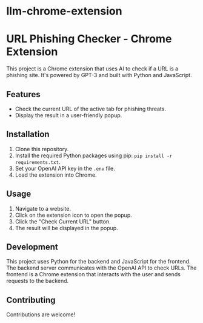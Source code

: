 # llm-chrome-extension
# URL Phishing Checker - Chrome Extension

This project is a Chrome extension that uses AI to check if a URL is a phishing site. It's powered by GPT-3 and built with Python and JavaScript.

## Features

- Check the current URL of the active tab for phishing threats.
- Display the result in a user-friendly popup.

## Installation

1. Clone this repository.
2. Install the required Python packages using pip: `pip install -r requirements.txt`.
3. Set your OpenAI API key in the `.env` file.
4. Load the extension into Chrome.

## Usage

1. Navigate to a website.
2. Click on the extension icon to open the popup.
3. Click the "Check Current URL" button.
4. The result will be displayed in the popup.

## Development

This project uses Python for the backend and JavaScript for the frontend. The backend server communicates with the OpenAI API to check URLs. The frontend is a Chrome extension that interacts with the user and sends requests to the backend.

## Contributing

Contributions are welcome! 

